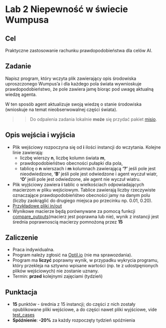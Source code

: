 # Lab 2 Niepewność w świecie Wumpusa

## Cel
Praktyczne zastosowanie rachunku prawdopodobieństwa dla celów AI.

## Zadanie
Napisz program, który wczyta plik zawierający opis środowiska uproszczonego Wumpus’a i dla każdego pola świata wywnioskuje prawdopodobieństwo, że pole zawiera jamę biorąc pod uwagę aktualną wiedzę agenta.


W ten sposób agent aktualizuje swoją wiedzę o stanie środowiska (wnioskuje na temat nieobserwowalnej części świata).

>> Do odpalenia zadania lokalnie  **może** się przydać pakiet [misio](../misio).

## Opis wejścia i wyjścia

* Plik wejściowy rozpoczyna się od **i** ilości instancji do wczytania. Kolejne linie zawierają:
    * liczbę wierszy **n**, liczbę kolumn świata **m**,
    * prawdopodobieńśtwo obecności pułapki dla pola,
    * tablicę o **n** wierszach i **m** kolumnach zawierającą **‘?’** jeśli pole jest nieodwiedzone, **‘B’** jeśli pole jest odwiedzone i agent wyczuł wiatr, **‘O’** jeśli pole jest odwiedzone, ale agent nie wyczuł wiatru.
* Plik wyjściowy zawiera **i** tablic o wielkościach odpowiadających macierzom w pliku wejściowym. Tablice zawierają liczby rzeczywiste oznaczające prawdopodobieńśtwo obecności jamy na danym polu (liczby zaokrąglić do drugiego miejsca po przecinku np. 0.01, 0.20).
* [Przykładowe pliki in/out](test_cases)
* Wynikowe macierze będą porównywane za pomocą funkcji [compare_outputs](../misio/uncertain_wumpus/testing.py#L17)(macierz jest poprawna lub nie), wynik z instancji jest średnia poprawnoscią macierzy pomnożoną przez **15**

## Zaliczenie
* Praca indywidualna.
* Program należy zgłosić na [Optil.io](https://www.optil.io/optilion/problem/3159) (nie ma sprawozdania).
* Program ma **liczyć** poprawny wynik, w przypadku wykrycia programu, który przekleja na sztywno wpisane wartości (np. te z udostpęnionych plików wejściowych) nie zostanie uznany.
* Termin: **przed** kolejnymi zajęciami (tydzień)

## Punktacja
* **15** punktów - średnia z 15 instancji; do części z nich zostały opublikowane pliki wejściowe, a do części nawet pliki wyjściowe, vide [test_cases](test_cases)
* **Spóźnienie**: **-20%** za każdy rozpoczęty tydzień spóźnienia
